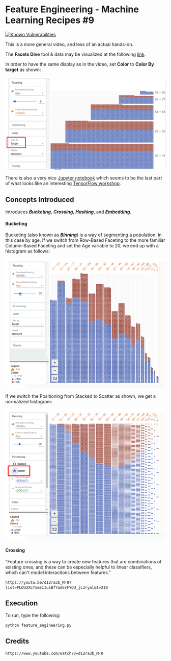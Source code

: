 # Feature Engineering - Machine Learning Recipes #9

[![Known Vulnerabilities](http://snyk.io/test/github/mramshaw/Intro-to-ML/badge.svg?style=plastic&targetFile=Feature_Engineering%2Frequirements.txt)](http://snyk.io/test/github/mramshaw/Intro-to-ML?style=plastic&targetFile=Feature_Engineering%2Frequirements.txt)

This is a more general video, and less of an actual hands-on.

The __Facets Dive__ tool & data may be visualized at the following [link](https://pair-code.github.io/facets/).

In order to have the same display as in the video, set __Color__ to __Color By target__ as shown:

![Color_by_Target](images/Color_by_Target.png)

There is also a very nice
[Jupyter notebook](https://github.com/random-forests/tensorflow-workshop/blob/master/examples/07_structured_data.ipynb)
which seems to be the last part of what looks like an interesting
[TensorFlow workshop](https://github.com/random-forests/tensorflow-workshop).

## Concepts Introduced

Introduces ___Bucketing___, ___Crossing___, ___Hashing___, and ___Embedding___.

#### Bucketing

Bucketing (also known as ___Binning___) is a way of segmenting a population, in this case by age.
If we switch from Row-Based Faceting to the more familiar Column-Based Faceting and set the Age
variable to 20, we end up with a histogram as follows:

![Age_Income_Histogram](images/Age_Income_Histogram.png)

If we switch the Positioning from Stacked to Scatter as shown, we get a normalized histogram:

![Age_Income_Normalized](images/Age_Income_Normalized.png)

#### Crossing

"Feature crossing is a way to create new features that are combinations of existing ones,
 and these can be especially helpful to linear classifiers, which can't model interactions
 between features."

    https://youtu.be/d12ra3b_M-0?list=PLOU2XLYxmsIIuiBfYad6rFYQU_jL2ryal&t=219

## Execution

To run, type the following:

    python feature_engineering.py

## Credits

    https://www.youtube.com/watch?v=d12ra3b_M-0
